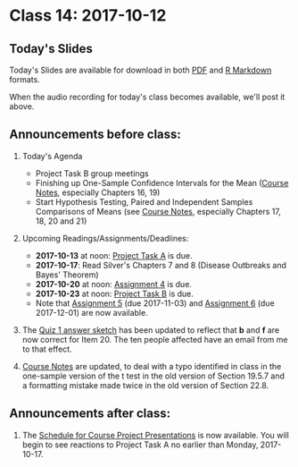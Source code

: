 # Class 14: 2017-10-12

## Today's Slides

Today's Slides are available for download in both [PDF](https://github.com/THOMASELOVE/431slides/blob/master/class_14/431_2017_class-14-slides.pdf) and [R Markdown](https://github.com/THOMASELOVE/431slides/blob/master/class_14/431_2017_class-14-slides.Rmd) formats. 

When the audio recording for today's class becomes available, we'll post it above.

## Announcements before class:

1. Today's Agenda
    - Project Task B group meetings
    - Finishing up One-Sample Confidence Intervals for the Mean ([Course Notes](https://thomaselove.github.io/431notes/), especially Chapters 16, 19)
    - Start Hypothesis Testing, Paired and Independent Samples Comparisons of Means (see [Course Notes](https://thomaselove.github.io/431notes/), especially Chapters 17, 18, 20 and 21)
    
2. Upcoming Readings/Assignments/Deadlines:
    - **2017-10-13** at noon: [Project Task A](https://github.com/THOMASELOVE/431project/tree/master/TaskA) is due.
    - **2017-10-17**: Read Silver's Chapters 7 and 8 (Disease Outbreaks and Bayes' Theorem)
    - **2017-10-20** at noon: [Assignment 4](https://github.com/THOMASELOVE/431homework/blob/master/431-2017_assignment-4.md) is due.
    - **2017-10-23** at noon: [Project Task B](https://github.com/THOMASELOVE/431project/tree/master/TaskB) is due.
    - Note that [Assignment 5](https://github.com/THOMASELOVE/431homework/blob/master/431-2017_assignment-5.md) (due 2017-11-03) and [Assignment 6](https://github.com/THOMASELOVE/431homework/blob/master/431-2017_assignment-6.md) (due 2017-12-01) are now available.
    
3. The [Quiz 1 answer sketch](https://github.com/THOMASELOVE/431slides/blob/master/class_13/431-quiz1sketch-2017.pdf) has been updated to reflect that **b** and **f** are now correct for Item 20. The ten people affected have an email from me to that effect.

4. [Course Notes](https://thomaselove.github.io/431notes/) are updated, to deal with a typo identified in class in the one-sample version of the t test in the old version of Section 19.5.7 and a formatting mistake made twice in the old version of Section 22.8.

## Announcements after class:

1. The [Schedule for Course Project Presentations](https://github.com/THOMASELOVE/431project/blob/master/TaskF/SCHEDULE.md) is now available. You will begin to see reactions to Project Task A no earlier than Monday, 2017-10-17.
